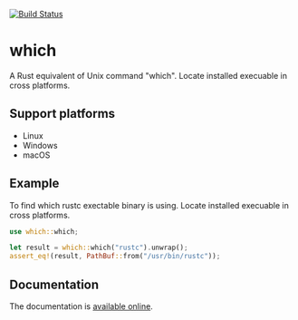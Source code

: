 [![Build Status](https://travis-ci.org/fangyuanziti/which-rs.svg?branch=master)](https://travis-ci.org/fangyuanziti/which-rs)

# which

A Rust equivalent of Unix command "which". Locate installed execuable in cross platforms.

## Support platforms

* Linux
* Windows
* macOS

## Example

To find which rustc exectable binary is using. Locate installed execuable in cross platforms.

``` rust
use which::which;

let result = which::which("rustc").unwrap();
assert_eq!(result, PathBuf::from("/usr/bin/rustc"));

```

## Documentation

The documentation is [available online](https://docs.rs/which/).
